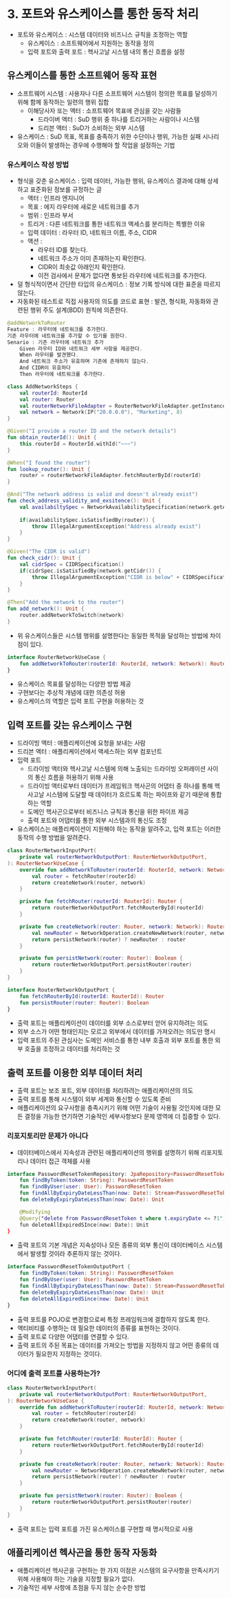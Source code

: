 # 3. 포트와 유스케이스를 통한 동작 처리

- 포트와 유스케이스 : 시스템 데이터와 비즈니스 규칙을 조정하는 역할
    - 유스케이스 : 소프트웨어에서 지원하는 동작을 정의
    - 입력 포트와 출력 포트 : 헥사고날 시스템 내의 통신 흐름을 설정

## 유스케이스를 통한 소프트웨어 동작 표현

- 소프트웨어 시스템 : 사용자나 다른 소프트웨어 시스템이 정의한 목표를 달성하기 위해 함께 동작하는 일련의 행위 집합
    - 이해당사자 또는 액터 : 소프트웨어 목표에 관심을 갖는 사람들
        - 드라이버 액터 : SuD 행위 중 하나를 트리거하는 사람이나 시스템
        - 드리븐 액터 : SuD가 소비하는 외부 시스템
- 유스케이스 : SuD 목표, 목표를 충족하기 위한 수단이나 행위, 가능한 실패 시나리오와 이들이 발생하는 경우에 수행해야 할 작업을 설정하는 기법

### 유스케이스 작성 방법

- 형식을 갖춘 유스케이스 : 입력 데이터, 가능한 행위, 유스케이스 결과에 대해 상세하고 표준화된 정보를 규정하는 글
    - 액터 : 인프라 엔지니어
    - 목표 : 에지 라우터에 새로운 네트워크를 추가
    - 범위 : 인프라 부서
    - 트리거 : 다른 네트워크를 통한 네트워크 액세스를 분리하는 특별한 이유
    - 입력 데이터 : 라우터 ID, 네트워크 이름, 주소, CIDR
    - 액션 :
        - 라우터 ID를 찾는다.
        - 네트워크 주소가 이미 존재하는지 확인한다.
        - CIDR이 최솟값 아래인지 확인한다.
        - 이전 검사에서 문제가 없다면 통보된 라우터에 네트워크를 추가한다.
- 덜 형식적이면서 간단한 타입의 유스케이스 : 정보 기록 방식에 대한 표준을 따르지 않는다.
- 자동화된 테스트로 직접 사용자의 의도를 코드로 표현 : 발견, 형식화, 자동화와 관련된 행위 주도 설계(BDD) 원칙에 의존한다.

```kotlin
@addNetworkToRouter
Feature : 라우터에 네트워크를 추가한다.
기존 라우터에 네트워크를 추가할 수 있기를 원한다.
Senario : 기존 라우터에 네트워크 추가
	Given 라우터 ID와 네트워크 세부 사항을 제공한다.
	When 라우터를 발견했다.
	And 네트워크 주소가 유효하며 기존에 존재하지 않는다.
	And CIDR이 유효하다
	Then 라우터에 네트워크를 추가한다.
```

```kotlin
class AddNetworkSteps {
	val routerId: RouterId
	val router: Router
	val routerNetworkFileAdapter = RouterNetworkFileAdapter.getInstance()
	val network = Network(IP("20.0.0.0"), "Marketing", 8)
}
```

```kotlin
@Given("I provide a router ID and the network details")
fun obtain_routerId(): Unit {
	this.routerId = RouterId.withId("~~~")
}

@When("I found the router")
fun lookup_router(): Unit {
	router = routerNetworkFileAdapter.fetchRouterById(routerId)
}

@And("The network address is valid and doesn't already exist")
fun check_address_validity_and_exsitence(): Unit {
	val availabiltySpec = NetworkAvailabilitySpecification(network.getAddress(), network.getName(), network.getCidr())
	
	if(availabilitySpec.isSatisfiedBy(router)) {
		throw IllegalArgumentException("Address already exist")
	}
}
```

```kotlin
@Given("The CIDR is valid")
fun check_cidr(): Unit {
	val cidrSpec = CIDRSpecification()
	if(cidrSpec.isSatisfiedBy(network.getCidr()) {
		throw IllegalArgumentException("CIDR is below" + CIDRSpecification.MINIMUM_ALLOWED_CIDR)
	}
}

@Then("Add the network to the router")
fun add_network(): Unit {
	router.addNetworkToSwitch(network)
}
```

- 위 유스케이스들은 시스템 행위를 설명한다는 동일한 목적을 달성하는 방법에 차이점이 있다.

```kotlin
interface RouterNetworkUseCase {
	fun addNetworkToRouter(routerId: RouterId, network: Network): Router
}
```

- 유스케이스 목표를 달성하는 다양한 방법 제공
- 구현보다는 추상적 개념에 대한 의존성 허용
- 유스케이스의 역할은 입력 포트 구현을 허용하는 것

## 입력 포트를 갖는 유스케이스 구현

- 드라이빙 액터 : 애플리케이션에 요청을 보내는 사람
- 드리븐 액터 : 애플리케이션에서 액세스하는 외부 컴포넌트
- 입력 포트
    - 드라이빙 액터와 헥사고날 시스템에 의해 노출되는 드라이빙 오퍼레이션 사이의 통신 흐름을 허용하기 위해 사용
    - 드라이빙 액터로부터 데이터가 프레임워크 헥사곤의 어댑터 중 하나를 통해 헥사고날 시스템에 도달할 때 데이터가 흐르도록 하는 파이프와 같기 때문에 통합하는 역할
    - 도메인 헥사곤으로부터 비즈니스 규칙과 통신을 위한 파이프 제공
    - 출력 포트와 어댑터를 통한 외부 시스템과의 통신도 조정
- 유스케이스는 애플리케이션이 지원해야 하는 동작을 알려주고, 입력 포트는 이러한 동작의 수행 방법을 알려준다.

```kotlin
class RouterNetworkInputPort(
	private val routerNetworkOutputPort: RouterNetworkOutputPort,
): RouterNetworkUseCase {
	override fun addNetworkToRouter(routerId: RouterId, network: Network): Router {
		val router = fetchRouter(routerId)
		return createNetwork(router, network)
	}

	private fun fetchRouter(routerId: RouterId): Router {
		return routerNetworkOutputPort.fetchRouterById(routerId)
	}

	private fun createNetwork(router: Router, network: Network): Router {
		val newRouter = NetworkOperation.createNewNetwork(router, network)
		return persistNetwork(router) ? newRouter : router
	}

	private fun persistNetwork(router: Router): Boolean {
		return routerNetworkOutputPort.persistRouter(router)
	}
}
```

```kotlin
interface RouterNetworkOutputPort {
	fun fetchRouterById(routerId: RouterId): Router
	fun persistRouter(router: Router): Boolean
}
```

- 출력 포트는 애플리케이션이 데이터를 외부 소스로부터 얻어 유지하려는 의도
- 외부 소스가 어떤 형태인지는 모르고 외부에서 데이터를 가져오려는 의도만 명시
- 입력 포트의 주된 관심사는 도메인 서비스를 통한 내부 호출과 외부 포트를 통한 외부 호출을 조정하고 데이터를 처리하는 것

## 출력 포트를 이용한 외부 데이터 처리

- 출력 포트는 보조 포트, 외부 데이터를 처리하려는 애플리케이션의 의도
- 출력 포트를 통해 시스템이 외부 세계와 통신할 수 있도록 준비
- 애플리케이션의 요구사항을 충족시키기 위해 어떤 기술이 사용될 것인지에 대한 모든 결정을 가능한 연기하면 기술적인 세부사항보다 문제 영역에 더 집중할 수 있다.

### 리포지토리만 문제가 아니다

- 데이터베이스에서 지속성과 관련된 애플리케이션의 행위를 설명하기 위해 리포지토리나 데이터 접근 객체를 사용

```kotlin
interface PasswordResetTokenRepository: JpaRepository<PasswordResetToken, Long> {
	fun findByToken(token: String): PasswordResetToken
	fun findByUser(user: User): PasswordResetToken
	fun findAllByExpiryDateLessThan(now: Date): Stream<PasswordResetToken>
	fun deleteByExpiryDateLessThan(now: Date): Unit

	@Modifying
	@Query("delete from PasswordResetToken t where t.expiryDate <= ?1")
	fun deleteAllExpiredSInce(now: Date): Unit
}
```

- 출력 포트의 기본 개념은 지속성이나 모든 종류의 외부 통신이 데이터베이스 시스템에서 발생할 것이라 추론하지 않는 것이다.

```kotlin
interface PasswordResetTokenOutputPort {
	fun findByToken(token: String): PasswordResetToken
	fun findByUser(user: User): PasswordResetToken
	fun findAllByExpiryDateLessThan(now: Date): Stream<PasswordResetToken>
	fun deleteByExpiryDateLessThan(now: Date): Unit
	fun deleteAllExpiredSince(now: Date): Unit
}
```

- 출력 포트를 POJO로 변경함으로써 특정 프레임워크에 결합하지 않도록 한다.
- 액티비티를 수행하는 데 필요한 데이터의 종류를 표현하는 것이다.
- 출력 포트로 다양한 어댑터를 연결할 수 있다.
- 출력 포트의 주된 목표는 데이터를 가져오는 방법을 지정하지 않고 어떤 종류의 데이터가 필요한지 지정하는 것이다.

### 어디에 출력 포트를 사용하는가?

```kotlin
class RouterNetworkInputPort(
	private val routerNetworkOutputPort: RouterNetworkOutputPort,
): RouterNetworkUseCase {
	override fun addNetworkToRouter(routerId: RouterId, network: Network): Router {
		val router = fetchRouter(routerId)
		return createNetwork(router, network)
	}

	private fun fetchRouter(routerId: RouterId): Router {
		return routerNetworkOutputPort.fetchRouterById(routerId)
	}

	private fun createNetwork(router: Router, network: Network): Router {
		val newRouter = NetworkOperation.createNewNetwork(router, network)
		return persistNetwork(router) ? newRouter : router
	}

	private fun persistNetwork(router: Router): Boolean {
		return routerNetworkOutputPort.persistRouter(router)
	}
}
```

- 출력 포트는 입력 포트를 가진 유스케이스를 구현할 때 명시적으로 사용

## 애플리케이션 헥사곤을 통한 동작 자동화

- 애플리케이션 헥사곤을 구현하는 한 가지 이점은 시스템의 요구사항을 만족시키기 위해 사용해야 하는 기술을 지정할 필요가 없다.
- 기술적인 세부 사항에 초점을 두지 않는 순수한 방법
